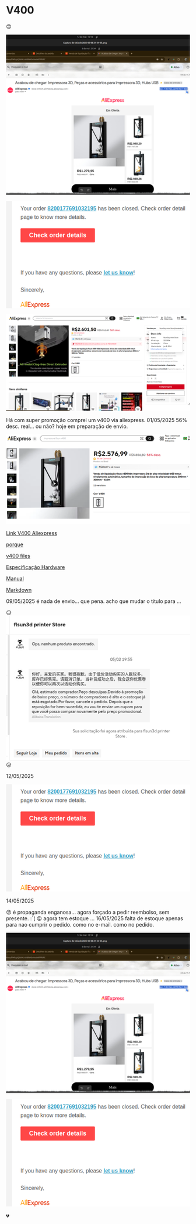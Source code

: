 # V400
:heart_eyes:

![Resposta Aliexpress](email_promocao.png)

![Resposta Aliexpress](closeorder.png)

![Resposta Aliexpress](now.png)


Há com super promoção comprei um v400 via aliexpress. 01/05/2025
56% desc. real... ou não? hoje em preparação de envio.

![compraatual](compra.png)

[Link V400 Aliexpress](https://pt.aliexpress.com/item/1005008874607143.html?spm=a2g0o.order_list.order_list_main.5.4b9ecaa4ZW68mv&gatewayAdapt=glo2bra"Link")


[porque](GitHubFLSunV400.md)

[v400 files](linksV400.md)

[Especificação Hardware](HardwareFLSunV400.md)

[Manual](https://github.com/eeichhorn/Flsun-v400/blob/main/original-v400-USB-files/FlsunV400%20English%20Instruction%20Manual.pdf "Manual.Pdf")



[Markdown](https://docs.github.com/pt/get-started/writing-on-github/getting-started-with-writing-and-formatting-on-github/basic-writing-and-formatting-syntax "Markdownlink")


09/05/2025 é nada de envio... que pena. acho que mudar o titulo para ...

:disappointed_relieved:
![Resposta Vendedor](resposta.png)
:disappointed_relieved:

12/05/2025

![Resposta Aliexpress](closeorder.png)

14/05/2025


:rage: 
é propaganda enganosa... agora forçado a pedir reembolso, sem presente. :´( 
:rage:
agora tem estoque ... 16/05/2025 falta de estoque apenas para nao cumprir o pedido. como no e-mail. como no pedido.

![Resposta Aliexpress](email_promocao.png)

![Resposta Aliexpress](closeorder.png)

:broken_heart:

